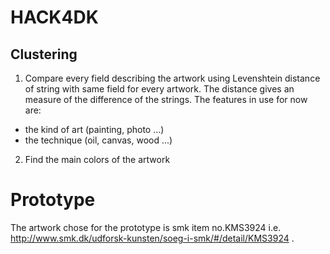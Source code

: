 HACK4DK
=======

## Clustering

1. Compare every field describing the artwork using Levenshtein distance of string with same field for every artwork.
The distance  gives an measure of the difference of the strings.
The features in use for now are:
- the kind of art (painting, photo ...)
- the technique (oil, canvas, wood ...)


2. Find the main colors of the artwork

Prototype
=======
The artwork chose for the prototype is smk item no.KMS3924 i.e. http://www.smk.dk/udforsk-kunsten/soeg-i-smk/#/detail/KMS3924 .

